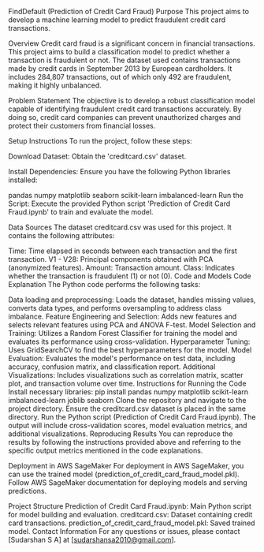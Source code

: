 FindDefault (Prediction of Credit Card Fraud)
Purpose
This project aims to develop a machine learning model to predict fraudulent credit card transactions.

Overview
Credit card fraud is a significant concern in financial transactions. This project aims to build a classification model to predict whether a transaction is fraudulent or not. The dataset used contains transactions made by credit cards in September 2013 by European cardholders. It includes 284,807 transactions, out of which only 492 are fraudulent, making it highly unbalanced.

Problem Statement
The objective is to develop a robust classification model capable of identifying fraudulent credit card transactions accurately. By doing so, credit card companies can prevent unauthorized charges and protect their customers from financial losses.

Setup Instructions
To run the project, follow these steps:

Download Dataset: Obtain the 'creditcard.csv' dataset.

Install Dependencies: Ensure you have the following Python libraries installed:

pandas
numpy
matplotlib
seaborn
scikit-learn
imbalanced-learn
Run the Script: Execute the provided Python script 'Prediction of Credit Card Fraud.ipynb' to train and evaluate the model.

Data Sources
The dataset creditcard.csv was used for this project. It contains the following attributes:

Time: Time elapsed in seconds between each transaction and the first transaction.
V1 - V28: Principal components obtained with PCA (anonymized features).
Amount: Transaction amount.
Class: Indicates whether the transaction is fraudulent (1) or not (0).
Code and Models
Code Explanation
The Python code performs the following tasks:

Data loading and preprocessing: Loads the dataset, handles missing values, converts data types, and performs oversampling to address class imbalance.
Feature Engineering and Selection: Adds new features and selects relevant features using PCA and ANOVA F-test.
Model Selection and Training: Utilizes a Random Forest Classifier for training the model and evaluates its performance using cross-validation.
Hyperparameter Tuning: Uses GridSearchCV to find the best hyperparameters for the model.
Model Evaluation: Evaluates the model's performance on test data, including accuracy, confusion matrix, and classification report.
Additional Visualizations: Includes visualizations such as correlation matrix, scatter plot, and transaction volume over time.
Instructions for Running the Code
Install necessary libraries:
pip install pandas numpy matplotlib scikit-learn imbalanced-learn joblib seaborn
Clone the repository and navigate to the project directory.
Ensure the creditcard.csv dataset is placed in the same directory.
Run the Python script (Prediction of Credit Card Fraud.ipynb).
The output will include cross-validation scores, model evaluation metrics, and additional visualizations.
Reproducing Results
You can reproduce the results by following the instructions provided above and referring to the specific output metrics mentioned in the code explanations.

Deployment in AWS SageMaker
For deployment in AWS SageMaker, you can use the trained model (prediction_of_credit_card_fraud_model.pkl). Follow AWS SageMaker documentation for deploying models and serving predictions.

Project Structure
Prediction of Credit Card Fraud.ipynb: Main Python script for model building and evaluation.
creditcard.csv: Dataset containing credit card transactions.
prediction_of_credit_card_fraud_model.pkl: Saved trained model.
Contact Information
For any questions or issues, please contact [Sudarshan S A] at [sudarshansa2010@gmail.com].

